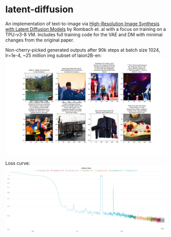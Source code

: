 # latent-diffusion

An implementation of text-to-image via [High-Resolution Image Synthesis with Latent Diffusion Models](https://arxiv.org/abs/2112.10752) by Rombach et. al with a focus on training on a TPU-v3-8 VM. Includes full training code for the VAE and DM with minimal changes from the original paper.

Non-cherry-picked generated outputs after 90k steps at batch size 1024, lr=1e-4, ~25 million img subset of laion2B-en:
![90k outputs](/misc/preds_90112.jpg)

Loss curve:
![loss curve](/misc/training_loss_curve.jpg)
